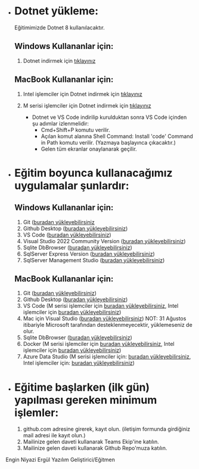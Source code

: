 * # Dotnet yükleme:
    Eğitimimizde Dotnet 8 kullanılacaktır.
    ## Windows Kullananlar için: 
    1. Dotnet indirmek için [tıklayınız](https://dotnet.microsoft.com/en-us/download/dotnet/thank-you/sdk-8.0.303-windows-x64-installer)
    ## MacBook Kullananlar için: 
    1. Intel işlemciler için Dotnet indirmek için [tıklayınız](https://dotnet.microsoft.com/en-us/download/dotnet/thank-you/sdk-8.0.303-macos-x64-installer)
    2. M serisi işlemciler için Dotnet indirmek için [tıklayınız](https://dotnet.microsoft.com/en-us/download/dotnet/thank-you/sdk-8.0.303-macos-arm64-installer)

        * Dotnet ve VS Code indirilip kurulduktan sonra VS Code içinden şu adımlar izlenmelidir:
            * Cmd+Shift+P komutu verilir.
            * Açılan komut alanına Shell Command: Install 'code' Command in Path komutu verilir. (Yazmaya başlayınca çıkacaktır.)
            * Gelen tüm ekranlar onaylanarak geçilir.

* # Eğitim boyunca kullanacağımız uygulamalar şunlardır:

    ## Windows Kullananlar için:

    1. Git ([buradan yükleyebilirsiniz](https://github.com/git-for-windows/git/releases/download/v2.46.0.windows.1/Git-2.46.0-64-bit.exe)
    2. Github Desktop ([buradan yükleyebilirsiniz](https://central.github.com/deployments/desktop/desktop/latest/win32))
    3. VS Code ([buradan yükleyebilirsiniz](https://code.visualstudio.com/sha/download?build=stable&os=win32-x64))
    4. Visual Studio 2022 Community Version ([buradan yükleyebilirsiniz](https://visualstudio.microsoft.com/tr/thank-you-downloading-visual-studio/?sku=Community&channel=Release&version=VS2022&source=VSLandingPage&cid=2030&passive=false))
    5. Sqlite DbBrowser ([buradan yükleyebilirsiniz](https://download.sqlitebrowser.org/DB.Browser.for.SQLite-v3.13.0-win64.msi))
    6. SqlServer Express Version ([buradan yükleyebilirsiniz](https://go.microsoft.com/fwlink/p/?linkid=2216019&clcid=0x41f&culture=tr-tr&country=tr))
    7. SqlServer Management Studio ([buradan yükleyebilirsiniz](https://learn.microsoft.com/tr-tr/sql/ssms/download-sql-server-management-studio-ssms?view=sql-server-ver16))
    
    ## MacBook Kullananlar için:

    1. Git ([buradan yükleyebilirsiniz](https://sourceforge.net/projects/git-osx-installer/))
    2. Github Desktop ([buradan yükleyebilirsiniz](https://central.github.com/deployments/desktop/desktop/latest/darwin))
    3. VS Code (M serisi işlemciler için [buradan yükleyebilirsiniz](https://code.visualstudio.com/sha/download?build=stable&os=darwin-arm64), Intel işlemciler için [buradan yükleyebilirsiniz](https://code.visualstudio.com/sha/download?build=stable&os=darwin))
    4. Mac için Visual Studio ([buradan yükleyebilirsiniz](https://visualstudio.microsoft.com/tr/thank-you-downloading-visual-studio-mac/?sku=communitymac&rel=17)) NOT: 31 Ağustos itibariyle Microsoft tarafından desteklenmeyecektir, yüklemeseniz de olur.
    5. Sqlite DbBrowser ([buradan yükleyebilirsiniz](https://download.sqlitebrowser.org/DB.Browser.for.SQLite-v3.13.0.dmg))
    6. Docker (M serisi işlemciler için [buradan yükleyebilirsiniz](https://desktop.docker.com/mac/main/amd64/Docker.dmg?utm_source=docker&utm_medium=webreferral&utm_campaign=dd-smartbutton&utm_location=module&_gl=1*1y21d1*_gcl_au*MzQ1ODI3ODYyLjE3MjA3ODk4NTU.*_ga*NTk2OTk5NTg4LjE3MjA3ODk4NTg.*_ga_XJWPQMJYHQ*MTcyMzQ3MTk3OC41LjEuMTcyMzQ3MjU1My41NC4wLjA.), Intel işlemciler için [buradan yükleyebilirsiniz](https://desktop.docker.com/mac/main/arm64/Docker.dmg?utm_source=docker&utm_medium=webreferral&utm_campaign=dd-smartbutton&utm_location=module&_gl=1*s9wnoq*_gcl_au*MzQ1ODI3ODYyLjE3MjA3ODk4NTU.*_ga*NTk2OTk5NTg4LjE3MjA3ODk4NTg.*_ga_XJWPQMJYHQ*MTcyMzQ3MTk3OC41LjEuMTcyMzQ3MjU1My41NC4wLjA.))
    7. Azure Data Studio (M serisi işlemciler için: [buradan yükleyebilirsiniz](https://go.microsoft.com/fwlink/?linkid=2281417), Intel işlemciler için: [buradan yükleyebilirsiniz](https://go.microsoft.com/fwlink/?linkid=2281055))

* # Eğitime başlarken (ilk gün) yapılması gereken minimum işlemler:
    1. github.com adresine girerek, kayıt olun. (iletişim formunda girdiğiniz mail adresi ile kayıt olun.)
    2. Mailinize gelen daveti kullanarak Teams Ekip'ine katılın.
    3. Mailinize gelen daveti kullanarak Github Repo'muza katılın.

Engin Niyazi Ergül
Yazılım Geliştirici/Eğitmen
